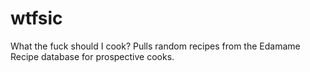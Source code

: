 # wtfsic
What the fuck should I cook? Pulls random recipes from the Edamame Recipe database for prospective cooks.
